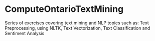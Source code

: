 # ComputeOntarioTextMining
Series of exercises covering text mining and NLP topics such as: Text Preprocessing, using NLTK, Text Vectorization, Text Classification and Sentiment Analysis
